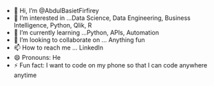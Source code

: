 - 👋 Hi, I’m @AbdulBasietFirfirey
- 👀 I’m interested in ...Data Science, Data  Engineering, Business Intelligence, Python, Qlik, R
- 🌱 I’m currently learning ...Python, APIs, Automation
- 💞️ I’m looking to collaborate on ... Anything fun
- 📫 How to reach me ... LinkedIn
- 😄 Pronouns: He
- ⚡ Fun fact: I want to code on my phone so that I can code anywhere anytime

<!---
AbdulBasietFirfirey/AbdulBasietFirfirey is a ✨ special ✨ repository because its `README.md` (this file) appears on your GitHub profile.
You can click the Preview link to take a look at your changes.
--->

